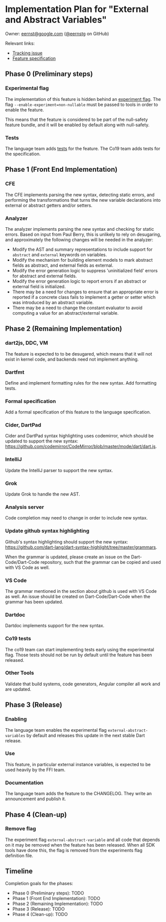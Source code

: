 # Implementation Plan for "External and Abstract Variables"

Owner: eernst@google.com ([@eernstg](https://github.com/lrhn/) on GitHub)

Relevant links:

* [Tracking issue](https://github.com/dart-lang/sdk/issues/42560)
* [Feature specification](https://github.com/dart-lang/language/blob/master/accepted/future-releases/abstract-external-fields/feature-specification.md)

## Phase 0 (Preliminary steps)

### Experimental flag

The implementation of this feature is hidden behind an
[experiment flag][].
The flag `--enable-experiment=non-nullable`
must be passed to tools in order to enable the feature.

[experiment flag]: https://github.com/dart-lang/sdk/blob/master/docs/process/experimental-flags.md

This means that the feature is considered to be part of the null-safety
feature bundle, and it will be enabled by default along with null-safety.

### Tests

The language team adds
[tests](https://github.com/dart-lang/sdk/tree/master/tests/language/external_abstract_fields)
for the feature. The Co19 team adds tests for the specification.

## Phase 1 (Front End Implementation)

### CFE

The CFE implements parsing the new syntax, detecting static errors, and
performing the transformations that turns the new variable declarations into
external or abstract getters and/or setters.

### Analyzer

The analyzer implements parsing the new syntax and checking for static
errors. Based on input from Paul Berry, this is unlikely to rely on
desugaring, and approximately the following changes will be needed in the
analyzer:

- Modify the AST and summary representations to include support for
  `abstract` and `external` keywords on variables.
- Modify the mechanism for building element models to mark abstract fields
  as abstract, and external fields as external.
- Modify the error generation logic to suppress 'uninitialized field'
  errors for abstract and external fields.
- Modify the error generation logic to report errors if an abstract or
  external field is initialized.
- There may be a need for changes to ensure that an appropriate error is
  reported if a concrete class fails to implement a getter or setter which
  was introduced by an abstract variable.
- There may be a need to change the constant evaluator to avoid computing
  a value for an abstract/external variable.

## Phase 2 (Remaining Implementation)

### dart2js, DDC, VM

The feature is expected to to be desugared, which means that it will not
exist in kernel code, and backends need not implement anything.

### Dartfmt

Define and implement formatting rules for the new syntax.
Add formatting tests.

### Formal specification

Add a formal specification of this feature to the language specification.

### Cider, DartPad

Cider and DartPad syntax highlighting uses codemirror, which should
be updated to support the new syntax:
https://github.com/codemirror/CodeMirror/blob/master/mode/dart/dart.js.

### IntelliJ

Update the IntelliJ parser to support the new syntax.

### Grok

Update Grok to handle the new AST.

### Analysis server

Code completion may need to change in order to include
new syntax.

### Update github syntax highlighting

Github's syntax highlighting should support the new syntax:
https://github.com/dart-lang/dart-syntax-highlight/tree/master/grammars.

When the grammar is updated, please create an issue on the
Dart-Code/Dart-Code repository, such that the grammar can be
copied and used with VS Code as well.

### VS Code

The grammar mentioned in the section about github is used with
VS Code as well. An issue should be created on Dart-Code/Dart-Code
when the grammar has been updated.

### Dartdoc

Dartdoc implements support for the new syntax.

### Co19 tests

The co19 team can start implementing tests early using the experimental flag.
Those tests should not be run by default until the feature has been released.

### Other Tools

Validate that build systems, code generators, Angular compiler all
work and are updated.

## Phase 3 (Release)

### Enabling

The language team enables the experimental flag
`external-abstract-variables` by default and releases this update in the
next stable Dart release.

### Use

This feature, in particular external instance variables, is expected to be
used heavily by the FFI team.

### Documentation

The language team adds the feature to the CHANGELOG. They write an
announcement and publish it.

## Phase 4 (Clean-up)

### Remove flag

The experiment flag `external-abstract-variable` and all code that depends
on it may be removed when the feature has been released. When all SDK tools
have done this, the flag is removed from the experiments flag definition
file.

## Timeline

Completion goals for the phases:

*   Phase 0 (Preliminary steps): TODO
*   Phase 1 (Front End Implementation): TODO
*   Phase 2 (Remaining Implementation): TODO
*   Phase 3 (Release): TODO
*   Phase 4 (Clean-up): TODO

